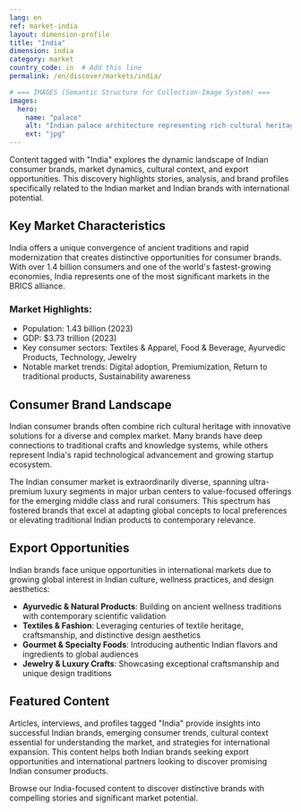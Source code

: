 ```yaml
---
lang: en
ref: market-india
layout: dimension-profile
title: "India"
dimension: india
category: market
country_code: in  # Add this line
permalink: /en/discover/markets/india/

# === IMAGES (Semantic Structure for Collection-Image System) ===
images:
  hero:
    name: "palace"
    alt: "Indian palace architecture representing rich cultural heritage and market sophistication"
    ext: "jpg"
---
```


Content tagged with "India" explores the dynamic landscape of Indian consumer brands, market dynamics, cultural context, and export opportunities. This discovery highlights stories, analysis, and brand profiles specifically related to the Indian market and Indian brands with international potential.

## Key Market Characteristics

India offers a unique convergence of ancient traditions and rapid modernization that creates distinctive opportunities for consumer brands. With over 1.4 billion consumers and one of the world's fastest-growing economies, India represents one of the most significant markets in the BRICS alliance.

### Market Highlights:
- Population: 1.43 billion (2023)
- GDP: $3.73 trillion (2023)
- Key consumer sectors: Textiles & Apparel, Food & Beverage, Ayurvedic Products, Technology, Jewelry
- Notable market trends: Digital adoption, Premiumization, Return to traditional products, Sustainability awareness

## Consumer Brand Landscape

Indian consumer brands often combine rich cultural heritage with innovative solutions for a diverse and complex market. Many brands have deep connections to traditional crafts and knowledge systems, while others represent India's rapid technological advancement and growing startup ecosystem.

The Indian consumer market is extraordinarily diverse, spanning ultra-premium luxury segments in major urban centers to value-focused offerings for the emerging middle class and rural consumers. This spectrum has fostered brands that excel at adapting global concepts to local preferences or elevating traditional Indian products to contemporary relevance.

## Export Opportunities

Indian brands face unique opportunities in international markets due to growing global interest in Indian culture, wellness practices, and design aesthetics:

- **Ayurvedic & Natural Products**: Building on ancient wellness traditions with contemporary scientific validation
- **Textiles & Fashion**: Leveraging centuries of textile heritage, craftsmanship, and distinctive design aesthetics
- **Gourmet & Specialty Foods**: Introducing authentic Indian flavors and ingredients to global audiences
- **Jewelry & Luxury Crafts**: Showcasing exceptional craftsmanship and unique design traditions

## Featured Content

Articles, interviews, and profiles tagged "India" provide insights into successful Indian brands, emerging consumer trends, cultural context essential for understanding the market, and strategies for international expansion. This content helps both Indian brands seeking export opportunities and international partners looking to discover promising Indian consumer products.

Browse our India-focused content to discover distinctive brands with compelling stories and significant market potential.
